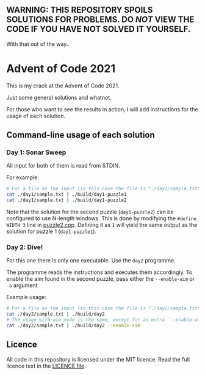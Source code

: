 ## WARNING: THIS REPOSITORY SPOILS SOLUTIONS FOR PROBLEMS. DO *NOT* VIEW THE CODE IF YOU HAVE NOT SOLVED IT YOURSELF.

With that out of the way..

# Advent of Code 2021

This is my crack at the Advent of Code 2021.

Just some general solutions and whatnot.

For those who want to see the results in action, I will add instructions for the usage of each solution.

## Command-line usage of each solution

### Day 1: Sonar Sweep

All input for both of them is read from STDIN.

For example:

```sh
# For a file as the input (in this case the file is "./day1/sample.txt")
cat ./day1/sample.txt | ./build/day1-puzzle1
cat ./day1/sample.txt | ./build/day1-puzzle2
```

Note that the solution for the second puzzle (`day1-puzzle2`) can be configured to use N-length windows.
This is done by modifying the `#define WIDTH 3` line in [puzzle2.cpp](./day1/puzzle2.cpp).
Defining it as `1` will yield the same output as the solution for puzzle 1 (`day1-puzzle1`).

### Day 2: Dive!

For this one there is only one executable.
Use the `day2` programme.

The programme reads the instructions and executes them accordingly. 
To enable the aim found in the second puzzle, pass either the `--enable-aim` or `-a` argument.

Example usage:
```sh
# For a file as the input (in this case the file is "./day2/sample.txt")
cat ./day2/sample.txt | ./build/day2
# The usage with aim mode is the same, except for an extra `--enable-aim` argument
cat ./day2/sample.txt | ./build/day2 --enable-aim
```


## Licence

All code in this repository is licensed under the MIT licence.
Read the full licence text in the [LICENCE file](./LICENCE).
